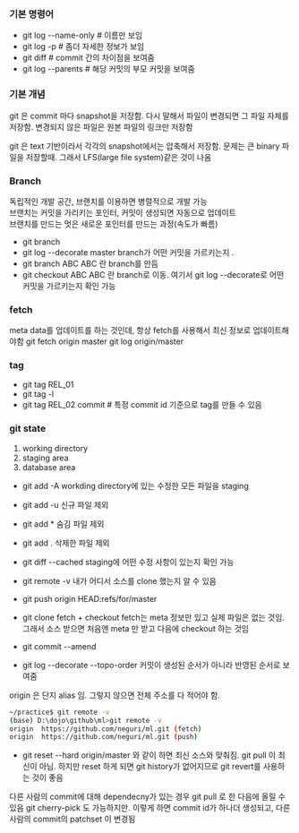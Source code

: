 ### 기본 명령어
* git log --name-only # 이름만 보임
* git log -p           # 좀더 자세한 정보가 보임
* git diff             # commit 간의 차이점을 보여줌
* git log --parents    # 해당 커밋의 부모 커밋을 보여줌

### 기본 개념
git 은 commit 마다 snapshot을 저장함.
 다시 말해서 파일이 변경되면 그 파일 자체를 저장함.
변경되지 않은 파일은 원본 파일의 링크만 저장함

git 은 text 기반이라서 각각의 snapshot에서는 압축해서 저장함. 문제는 큰 binary 파일을 저장할때.
그래서 LFS(large file system)같은 것이 나옴

### Branch
독립적인 개발 공간, 브랜치를 이용하면 병렬적으로 개발 가능  
브랜치는 커밋을 가리키는 포인터, 커밋이 생성되면 자동으로 업데이트  
브랜치를 만드는 멋은 새로운 포인터를 만드는 과정(속도가 빠름)

* git branch
* git log --decorate
  master branch가 어떤 커밋을 가르키는지 .
* git branch ABC
  ABC 란 branch를 만듬
* git checkout ABC
  ABC 란 branch로 이동. 여기서 git log --decorate로 어떤 커밋을 가르키는지 확인 가능


### fetch
meta data를 업데이트를 하는 것인데, 항상 fetch를 사용해서 최신 정보로 업데이트해야함
git fetch origin master
git log origin/master


### tag
* git tag REL_01
* git tag -l
* git tag REL_02 commit # 특정 commit id 기준으로 tag를 만들 수 있음


### git state 
1. working directory
2. staging area
3. database area


* git add -A
 workding directory에 있는 수정한 모든 파일을 staging
* git add -u 
  신규 파일 제외
* git add *
  숨김 파일 제외
* git add .
  삭제한 파일 제외

* git diff --cached
staging에 어떤 수정 사항이 있는지 확인 가능

* git remote -v 
내가 어디서 소스를 clone 했는지 알 수 있음


* git push origin HEAD:refs/for/master


* git clone
fetch + checkout
fetch는 meta 정보만 있고 실제 파일은 없는 것임. 그래서 소스 받으면 처음엔 meta 만 받고 다음에 checkout 하는 것임

* git commit --amend

* git log --decorate --topo-order
  커밋이 생성된 순서가 아니라 반영된 순서로 보여줌
  
  
origin 은 단지 alias 임. 그렇지 않으면 전체 주소를 다 적어야 함.
``` bash
~/practice$ git remote -v
(base) D:\dojo\github\ml>git remote -v
origin  https://github.com/neguri/ml.git (fetch)
origin  https://github.com/neguri/ml.git (push)
```  

* git reset --hard <commit>
  origin/master 와 같이 하면 최신 소스와 맞춰짐. git pull 이 최신이 아님.
  하지만 reset 하게 되면 git history가 없어지므로 git revert를 사용하는 것이 좋음
  
 
다른 사람의 commit에 대해 dependecny가 있는 경우 git pull 로 한 다음에 올릴 수 있음
git cherry-pick 도 가능하지만. 이렇게 하면 commit id가 하나더 생성되고, 다른 사람의 commit의 patchset 이 변경됨